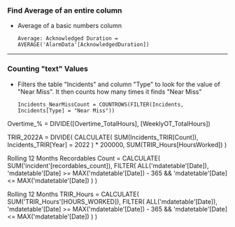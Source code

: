 ### Find Average of an entire column
  - Average of a basic numbers column
    ```
    Average: Acknowledged Duration = 
    AVERAGE('AlarmData'[AcknowledgedDuration])
    ```

***
### Counting "text" Values
  - Filters the table "Incidents" and column "Type" to look for the value of "Near Miss". It then counts how many times it finds "Near Miss"
    ```
    Incidents_NearMissCount = COUNTROWS(FILTER(Incidents, Incidents[Type] = "Near Miss"))
    ```


Overtime_% = DIVIDE([Overtime_TotalHours], [WeeklyOT_TotalHours])

TRIR_2022A = 
DIVIDE(
    CALCULATE(
        SUM(Incidents_TRIR[Count]),
        Incidents_TRIR[Year] = 2022
    ) * 200000,
    SUM(TRIR_Hours[HoursWorked])
)


Rolling 12 Months Recordables Count = 
CALCULATE(
    SUM('incident'[recordables_count]),
    FILTER(
        ALL('mdatetable'[Date]),
        'mdatetable'[Date] >= MAX('mdatetable'[Date]) - 365
&& 'mdatetable'[Date] <= MAX('mdatetable'[Date])
    )
)



Rolling 12 Months TRIR_Hours = CALCULATE(     SUM('TRIR_Hours'[HOURS_WORKED]),     FILTER(         ALL('mdatetable'[Date]),         'mdatetable'[Date] >= MAX('mdatetable'[Date]) - 365         && 'mdatetable'[Date] <= MAX('mdatetable'[Date])     ) )